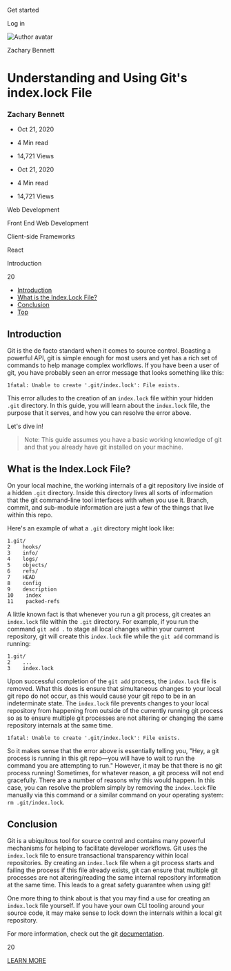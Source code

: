 <span data-css-15b13by="" aria-hidden="false">Get started</span>

<span data-css-15b13by="" aria-hidden="false">Log in</span>

<img src="../../pluralsight.imgix.net/author/lg/b80bbd58-40e1-4db4-a8e5-12bb0fecc089.png" alt="Author avatar" class="jsx-3841407315" />

Zachary Bennett

Understanding and Using Git's index.lock File
=============================================

### Zachary Bennett

-   Oct 21, 2020
-   4 Min read
-   14,721 Views

-   Oct 21, 2020
-   <span class="jsx-3759398792" itemprop="timeRequired">4 Min</span> read
-   14,721 Views

<span class="jsx-3759398792"></span>

<span data-css-1997kh1="">Web Development</span>

<span class="jsx-3759398792"></span>

<span data-css-1997kh1="">Front End Web Development</span>

<span class="jsx-3759398792"></span>

<span data-css-1997kh1="">Client-side Frameworks</span>

<span class="jsx-3759398792"></span>

<span data-css-1997kh1="">React</span>

Introduction

20

-   <a href="#module-introduction" class="menu-link">Introduction</a>
-   <a href="#module-whatistheindexlockfile" class="menu-link">What is the Index.Lock File?</a>
-   <a href="#module-conclusion" class="menu-link">Conclusion</a>
-   <a href="#top" class="menu-link">Top</a>

Introduction
------------

Git is the de facto standard when it comes to source control. Boasting a powerful API, git is simple enough for most users and yet has a rich set of commands to help manage complex workflows. If you have been a user of git, you have probably seen an error message that looks something like this:

    1fatal: Unable to create '.git/index.lock': File exists.

This error alludes to the creation of an <span class="jsx-3120878690">`index.lock`</span> file within your hidden <span class="jsx-3120878690">`.git`</span> directory. In this guide, you will learn about the <span class="jsx-3120878690">`index.lock`</span> file, the purpose that it serves, and how you can resolve the error above.

Let's dive in!

> Note: This guide assumes you have a basic working knowledge of git and that you already have git installed on your machine.

What is the Index.Lock File?
----------------------------

On your local machine, the working internals of a git repository live inside of a hidden <span class="jsx-3120878690">`.git`</span> directory. Inside this directory lives all sorts of information that the git command-line tool interfaces with when you use it. Branch, commit, and sub-module information are just a few of the things that live within this repo.

Here's an example of what a <span class="jsx-3120878690">`.git`</span> directory might look like:

    1.git/
    2    hooks/
    3    info/
    4    logs/
    5    objects/
    6    refs/
    7    HEAD
    8    config
    9    description
    10    index
    11    packed-refs

A little known fact is that whenever you run a git process, git creates an <span class="jsx-3120878690">`index.lock`</span> file within the <span class="jsx-3120878690">`.git`</span> directory. For example, if you run the command <span class="jsx-3120878690">`git add .`</span> to stage all local changes within your current repository, git will create this <span class="jsx-3120878690">`index.lock`</span> file while the <span class="jsx-3120878690">`git add`</span> command is running:

    1.git/
    2    ...
    3    index.lock

Upon successful completion of the <span class="jsx-3120878690">`git add`</span> process, the <span class="jsx-3120878690">`index.lock`</span> file is removed. What this does is ensure that simultaneous changes to your local git repo do not occur, as this would cause your git repo to be in an indeterminate state. The <span class="jsx-3120878690">`index.lock`</span> file prevents changes to your local repository from happening from outside of the currently running git process so as to ensure multiple git processes are not altering or changing the same repository internals at the same time.

    1fatal: Unable to create '.git/index.lock': File exists.

So it makes sense that the error above is essentially telling you, "Hey, a git process is running in this git repo—you will have to wait to run the command you are attempting to run." However, it may be that there is no git process running! Sometimes, for whatever reason, a git process will not end gracefully. There are a number of reasons why this would happen. In this case, you can resolve the problem simply by removing the <span class="jsx-3120878690">`index.lock`</span> file manually via this command or a similar command on your operating system: <span class="jsx-3120878690">`rm .git/index.lock`</span>.

Conclusion
----------

Git is a ubiquitous tool for source control and contains many powerful mechanisms for helping to facilitate developer workflows. Git uses the <span class="jsx-3120878690">`index.lock`</span> file to ensure transactional transparency within local repositories. By creating an <span class="jsx-3120878690">`index.lock`</span> file when a git process starts and failing the process if this file already exists, git can ensure that multiple git processes are not altering/reading the same internal repository information at the same time. This leads to a great safety guarantee when using git!

One more thing to think about is that you may find a use for creating an <span class="jsx-3120878690">`index.lock`</span> file yourself. If you have your own CLI tooling around your source code, it may make sense to lock down the internals within a local git repository.

For more information, check out the git [documentation](https://git-scm.com/doc).

20

[<span data-css-15b13by="" aria-hidden="false">LEARN MORE</span>](https://www.pluralsight.com/product/paths)
